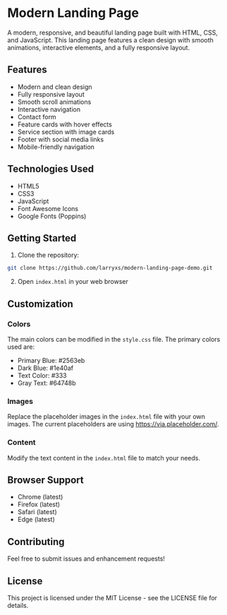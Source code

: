 # Modern Landing Page

A modern, responsive, and beautiful landing page built with HTML, CSS, and JavaScript. This landing page features a clean design with smooth animations, interactive elements, and a fully responsive layout.

## Features

- Modern and clean design
- Fully responsive layout
- Smooth scroll animations
- Interactive navigation
- Contact form
- Feature cards with hover effects
- Service section with image cards
- Footer with social media links
- Mobile-friendly navigation

## Technologies Used

- HTML5
- CSS3
- JavaScript
- Font Awesome Icons
- Google Fonts (Poppins)

## Getting Started

1. Clone the repository:
```bash
git clone https://github.com/larryxs/modern-landing-page-demo.git
```

2. Open `index.html` in your web browser

## Customization

### Colors
The main colors can be modified in the `style.css` file. The primary colors used are:
- Primary Blue: #2563eb
- Dark Blue: #1e40af
- Text Color: #333
- Gray Text: #64748b

### Images
Replace the placeholder images in the `index.html` file with your own images. The current placeholders are using https://via.placeholder.com/.

### Content
Modify the text content in the `index.html` file to match your needs.

## Browser Support

- Chrome (latest)
- Firefox (latest)
- Safari (latest)
- Edge (latest)

## Contributing

Feel free to submit issues and enhancement requests!

## License

This project is licensed under the MIT License - see the LICENSE file for details.
